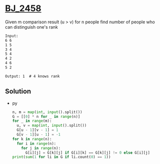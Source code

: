 # [BJ_2458](https://acmicpc.net/problem/2458)

Given m comparison result (u > v) for n people find number of people who can distinguish one's rank

```txt
Input:
6 6
1 5
3 4
5 4
4 2
4 6
5 2

Output: 1  # 4 knows rank
```

## Solution

* py

  ```py
  n, m = map(int, input().split())
  G = [[0] * n for _ in range(n)]
  for _ in range(m):
    u, v = map(int, input().split())
    G[u - 1][v - 1] = 1
    G[v - 1][u - 1] = -1
  for k in range(n):
    for i in range(n):
      for j in range(n):
        G[i][j] = G[k][j] if G[i][k] == G[k][j] != 0 else G[i][j]
  print(sum(1 for li in G if li.count(0) == 1))
  ```
